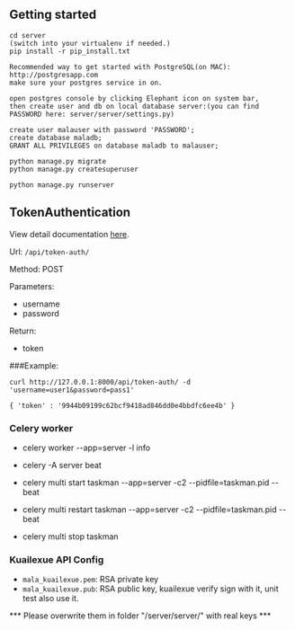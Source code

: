 ## Getting started

```
cd server
(switch into your virtualenv if needed.)
pip install -r pip_install.txt

Recommended way to get started with PostgreSQL(on MAC): http://postgresapp.com
make sure your postgres service in on.

open postgres console by clicking Elephant icon on system bar,
then create user and db on local database server:(you can find PASSWORD here: server/server/settings.py)

create user malauser with password 'PASSWORD';
create database maladb;
GRANT ALL PRIVILEGES on database maladb to malauser;

python manage.py migrate
python manage.py createsuperuser

python manage.py runserver
```

## TokenAuthentication

View detail documentation [here](http://www.django-rest-framework.org/api-guide/authentication/#tokenauthentication).

Url: `/api/token-auth/`

Method: POST

Parameters:

- username
- password


Return:

- token


###Example:


```
curl http://127.0.0.1:8000/api/token-auth/ -d 'username=user1&password=pass1'
```

```
{ 'token' : '9944b09199c62bcf9418ad846dd0e4bbdfc6ee4b' }
```


### Celery worker
- celery worker --app=server -l info
- celery -A server beat

- celery multi start taskman --app=server  -c2  --pidfile=taskman.pid --beat
- celery multi restart taskman --app=server  -c2  --pidfile=taskman.pid --beat
- celery multi stop taskman


### Kuailexue API Config
- `mala_kuailexue.pem`:  RSA private key
- `mala_kuailexue.pub`:  RSA public key, kuailexue verify sign with it, unit test also use it.    

*** Please overwrite them in folder "/server/server/" with real keys ***

